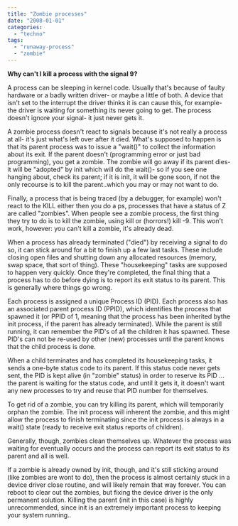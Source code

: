 ```yaml
---
title: "Zombie processes"
date: "2008-01-01"
categories: 
  - "techno"
tags: 
  - "runaway-process"
  - "zombie"
---
```


**Why can't I kill a process with the signal 9?**

A process can be sleeping in kernel code. Usually that's because of faulty hardware or a badly written driver- or maybe a little of both. A device that isn't set to the interrupt the driver thinks it is can cause this, for example- the driver is waiting for something its never going to get. The process doesn't ignore your signal- it just never gets it.

A zombie process doesn't react to signals because it's not really a process at all- it's just what's left over after it died. What's supposed to happen is that its parent process was to issue a "wait()" to collect the information about its exit. If the parent doesn't (programming error or just bad programming), you get a zombie. The zombie will go away if its parent dies- it will be "adopted" by init which will do the wait()- so if you see one hanging about, check its parent; if it is init, it will be gone soon, if not the only recourse is to kill the parent..which you may or may not want to do.

Finally, a process that is being traced (by a debugger, for example) won't react to the KILL either then you do a ps, processes that have a status of Z are called "zombies". When people see a zombie process, the first thing they try to do is to kill the zombie, using kill or (horrors!) kill -9. This won't work, however: you can't kill a zombie, it's already dead.

When a process has already terminated ("died") by receiving a signal to do so, it can stick around for a bit to finish up a few last tasks. These include closing open files and shutting down any allocated resources (memory, swap space, that sort of thing). These "housekeeping" tasks are supposed to happen very quickly. Once they're completed, the final thing that a process has to do before dying is to report its exit status to its parent. This is generally where things go wrong.

Each process is assigned a unique Process ID (PID). Each process also has an associated parent process ID (PPID), which identifies the process that spawned it (or PPID of 1, meaning that the process has been inherited bythe init process, if the parent has already terminated). While the parent is still running, it can remember the PID's of all the children it has spawned. These PID's can not be re-used by other (new) processes until the parent knows that the child process is done.

When a child terminates and has completed its housekeeping tasks, it sends a one-byte status code to its parent. If this status code never gets sent, the PID is kept alive (in "zombie" status) in order to reserve its PID ... the parent is waiting for the status code, and until it gets it, it doesn't want any new processes to try and reuse that PID number for themselves.

To get rid of a zombie, you can try killing its parent, which will temporarily orphan the zombie. The init process will inherent the zombie, and this might allow the process to finish terminating since the init process is always in a wait() state (ready to receive exit status reports of children).

Generally, though, zombies clean themselves up. Whatever the process was waiting for eventually occurs and the process can report its exit status to its parent and all is well.

If a zombie is already owned by init, though, and it's still sticking around (like zombies are wont to do), then the process is almost certainly stuck in a device driver close routine, and will likely remain that way forever. You can reboot to clear out the zombies, but fixing the device driver is the only permanent solution. Killing the parent (init in this case) is highly unrecommended, since init is an extremely important process to keeping your system running..
